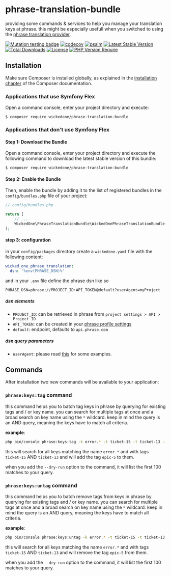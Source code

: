 # phrase-translation-bundle
providing some commands & services to help you manage your translation keys at phrase.
this might be especially usefull when you switched to using the [phrase translation provider](https://github.com/wickedOne/phrase-translation-provider).

[![Mutation testing badge](https://img.shields.io/endpoint?style=flat&url=https%3A%2F%2Fbadge-api.stryker-mutator.io%2Fgithub.com%2FwickedOne%2Fphrase-translation-bundle%2Fmaster)](https://dashboard.stryker-mutator.io/reports/github.com/wickedOne/phrase-translation-bundle/master)
[![codecov](https://codecov.io/gh/wickedOne/phrase-translation-bundle/branch/master/graph/badge.svg?token=UHKAVGURP7)](https://codecov.io/gh/wickedOne/phrase-translation-bundle)
[![psalm](https://shepherd.dev/github/wickedOne/phrase-translation-bundle/coverage.svg)](https://shepherd.dev/github/wickedOne/phrase-translation-bundle)
[![Latest Stable Version](http://poser.pugx.org/wickedone/phrase-translation-bundle/v)](https://packagist.org/packages/wickedone/phrase-translation-bundle)
[![Total Downloads](http://poser.pugx.org/wickedone/phrase-translation-bundle/downloads)](https://packagist.org/packages/wickedone/phrase-translation-bundle)
[![License](http://poser.pugx.org/wickedone/phrase-translation-bundle/license)](https://packagist.org/packages/wickedone/phrase-translation-bundle)
[![PHP Version Require](http://poser.pugx.org/wickedone/phrase-translation-bundle/require/php)](https://packagist.org/packages/wickedone/phrase-translation-bundle)

## Installation

Make sure Composer is installed globally, as explained in the
[installation chapter](https://getcomposer.org/doc/00-intro.md)
of the Composer documentation.

### Applications that use Symfony Flex

Open a command console, enter your project directory and execute:

```console
$ composer require wickedone/phrase-translation-bundle
```

### Applications that don't use Symfony Flex

#### Step 1: Download the Bundle

Open a command console, enter your project directory and execute the
following command to download the latest stable version of this bundle:

```console
$ composer require wickedone/phrase-translation-bundle
```

#### Step 2: Enable the Bundle

Then, enable the bundle by adding it to the list of registered bundles
in the `config/bundles.php` file of your project:

```php
// config/bundles.php

return [
    // ...
    WickedOne\PhraseTranslationBundle\WickedOnePhraseTranslationBundle::class => ['all' => true],
];
```

#### step 3: configuration
in your `config/packages` directory create a `wickedone.yaml` file with the following content:
```yaml
wicked_one_phrase_translation:
  dsn: '%env(PHRASE_DSN)%'
```
and in your `.env` file define the phrase dsn like so
```dotenv
PHRASE_DSN=phrase://PROJECT_ID:API_TOKEN@default?userAgent=myProject
```

##### dsn elements
- `PROJECT_ID`: can be retrieved in phrase from `project settings > API > Project ID`
- `API_TOKEN`: can be created in your [phrase profile settings](https://app.phrase.com/settings/oauth_access_tokens)
- `default`: endpoint, defaults to `api.phrase.com`

##### dsn query parameters
- `userAgent`: please read [this](https://developers.phrase.com/api/#overview--identification-via-user-agent) for some examples.

## Commands

After installation two new commands will be available to your application:

### `phrase:keys:tag` command

this command helps you to batch tag keys in phrase by querying for existing tags and / or key name.
you can search for multiple tags at once and a broad search on key name using the `*` wildcard.
keep in mind the query is an AND query, meaning the keys have to match all criteria.

**example**:
```bash
php bin/console phrase:keys:tag -k error.* -t ticket-15 -t ticket-13 --tag epic-5
```
this will search for all keys matching the name `error.*` and with tags `ticket-15` AND `ticket-13` and will add the tag `epic-5` to them.

when you add the `--dry-run` option to the command, it will list the first 100 matches to your query.

### `phrase:keys:untag` command

this command helps you to batch remove tags from keys in phrase by querying for existing tags and / or key name.
you can search for multiple tags at once and a broad search on key name using the `*` wildcard.
keep in mind the query is an AND query, meaning the keys have to match all criteria.

**example**:
```bash
php bin/console phrase:keys:untag -k error.* -t ticket-15 -t ticket-13 --tag epic-5
```
this will search for all keys matching the name `error.*` and with tags `ticket-15` AND `ticket-13` and will remove the tag `epic-5` from them.

when you add the `--dry-run` option to the command, it will list the first 100 matches to your query.
